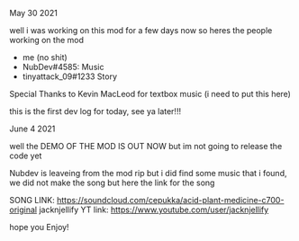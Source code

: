 May 30 2021

well i was working on this mod for a few days now so heres the people working on the mod

- me (no shit)
- NubDev#4585: Music
- tinyattack_09#1233 Story

Special Thanks to Kevin MacLeod for textbox music (i need to put this here)

this is the first dev log for today, see ya later!!!

June 4 2021

well the DEMO OF THE MOD IS OUT NOW but im not going to release the code yet

Nubdev is leaveing from the mod rip but i did find some music that i found, we did not make the song but here the link for the song

SONG LINK: https://soundcloud.com/cepukka/acid-plant-medicine-c700-original
jacknjellify YT link: https://www.youtube.com/user/jacknjellify

hope you Enjoy!
